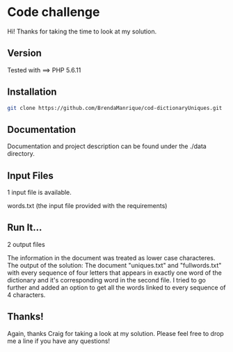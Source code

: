 Code challenge
=========

Hi! Thanks for taking the time to look at my solution.  

Version
--------------
Tested with ==> PHP 5.6.11

Installation
--------------
```sh
git clone https://github.com/BrendaManrique/cod-dictionaryUniques.git
```

Documentation
--------------
Documentation and project description can be found under the ./data directory. 

Input Files
--------------
1 input file is available.

words.txt (the input file provided with the requirements)

Run It...
--------------
2 output files

The information in the document was treated as lower case characteres. The output of the solution: The document "uniques.txt" and "fullwords.txt" with every sequence of four letters that appears in exactly one word of the dictionary and it's corresponding word in the second file. I tried to go further and added an option to get all the words linked to every sequence of 4 characters. 


Thanks!
--------------
Again, thanks Craig for taking a look at my solution. Please feel free to drop me a line if you have any questions!

